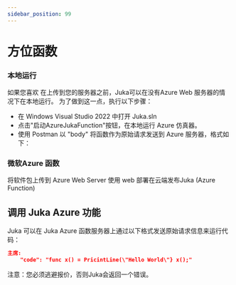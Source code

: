 ```yaml
---
sidebar_position: 99
---
```


# 方位函数

### 本地运行
如果您喜欢 在上传到您的服务器之前，Juka可以在没有Azure Web 服务器的情况下在本地运行。 为了做到这一点，执行以下步骤：
- 在 Windows Visual Studio 2022 中打开 Juka.sln
- 点击"启动AzureJukaFunction"按钮，在本地运行 Azure 仿真器。
- 使用 Postman 以 "body" 将函数作为原始请求发送到 Azure 服务器，格式如下：


### 微软Azure 函数
将软件包上传到 Azure Web Server 使用 web 部署在云端发布Juka (Azure Function)

## 调用 Juka Azure 功能

Juka 可以在 Juka Azure 函数服务器上通过以下格式发送原始请求信息来运行代码：

```json
主席:
    "code": "func x() = PricintLine(\"Hello World\"} x();"

```

注意：您必须逃避报价，否则Juka会返回一个错误。